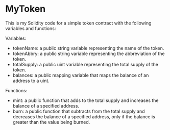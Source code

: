 # MyToken
This is my Solidity code for a simple token contract with the following variables and functions:

Variables:

- tokenName: a public string variable representing the name of the token.
- tokenAbbry: a public string variable representing the abbreviation of the token.
- totalSupply: a public uint variable representing the total supply of the token.
- balances: a public mapping variable that maps the balance of an address to a uint.

Functions:

- mint: a public function that adds to the total supply and increases the balance of a specified address.
- burn: a public function that subtracts from the total supply and decreases the balance of a specified address, only if the balance is greater than the value being burned.
